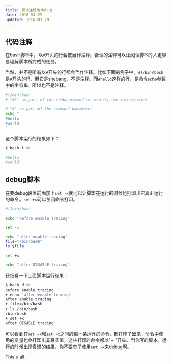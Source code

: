 ```yaml
---
title: 脚本注释与debug
date: 2016-03-29
updated: 2016-03-29
---
```

## 代码注释

在bash脚本中，以`#`开头的行会被当作注释。合理的注释可以让阅读脚本的人更容易理解脚本所完成的任务。

当然，并不是所有以`#`开头的行都会当作注释。比如下面的例子中，`#!/bin/bash`是`#`开头的行，但它是shebang，不是注释。而`#hello`这样的行，是命令`echo`参数中的字符串，所以也不是注释。

```sh
#!/bin/bash
# "#!" as part of the shebang(used to specify the interpreter)

# "#" as part of the command parameter
echo "
#hello
#world
"
```

这个脚本运行的结果如下：

```sh
$ bash t.sh

#hello
#world

```

## debug脚本

在要debug段落前面加上`set -x`就可以让脚本在运行的时候也打印出它真正运行的命令。`set +x`可以关闭命令打印。

```sh
#!/bin/bash

echo "before enable tracing"

set -x

echo "after enable tracing"
file="/bin/bash"
ls $file

set +x

echo "after DISABLE tracing"
```

仔细看一下上面脚本运行结果：

```sh
$ bash d.sh
before enable tracing
+ echo 'after enable tracing'
after enable tracing
+ file=/bin/bash
+ ls /bin/bash
/bin/bash
+ set +x
after DISABLE tracing
```

可以看到在`set -x`和`set +x`之间的每一条运行的命令，都打印了出来，命令中使用的变量也会打印出其真实值，这些打印的命令都以"+ "开头。当你写的脚本，运行的时候出现奇怪的结果，你不要忘了使用`set -x`来debug啊。


This's all.